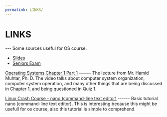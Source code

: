 ```yaml
---
permalink: LINKS/
---
```


# LINKS
--- Some sources useful for OS course.
- [Slides](https://codex.cs.yale.edu/avi/os-book/OS10/slide-dir/)
- [Seniors Exam](https://rms46.vlsm.org/2/183.pdf)

[Operating Systems Chapter 1 Part 1](https://youtu.be/Z6w6JowO5Fw?si=QZyJH8K5oN9EY3vo) ------ The lecture from Mr. Hamid Muhtar, Ph. D. The video talks about computer system organization, computer system operation, and many other things that are being discussed in Chapter 1, and being questioned in Quiz 1.

[Linux Crash Course - nano (command-line text editor)](https://youtu.be/DLeATFgGM-A?si=H9MyI6jU5_xhYu7H) ------ Basic tutorial nano (command-line text editor). This is interesting because this might be usefull for os course, also this tutorial is simple to comprehend.
